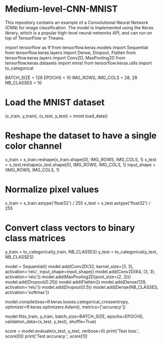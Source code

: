 # Medium-level-CNN-MNIST
This repository contains an example of a Convolutional Neural Network (CNN) for image classification. The model is implemented using the Keras library, which is a popular high-level neural networks API, and can run on top of TensorFlow or Theano.


import tensorflow as tf
from tensorflow.keras.models import Sequential
from tensorflow.keras.layers import Dense, Dropout, Flatten
from tensorflow.keras.layers import Conv2D, MaxPooling2D
from tensorflow.keras.datasets import mnist
from tensorflow.keras.utils import to_categorical

BATCH_SIZE = 128
EPOCHS = 10
IMG_ROWS, IMG_COLS = 28, 28
NB_CLASSES = 10

# Load the MNIST dataset
(x_train, y_train), (x_test, y_test) = mnist.load_data()

# Reshape the dataset to have a single color channel
x_train = x_train.reshape(x_train.shape[0], IMG_ROWS, IMG_COLS, 1)
x_test = x_test.reshape(x_test.shape[0], IMG_ROWS, IMG_COLS, 1)
input_shape = (IMG_ROWS, IMG_COLS, 1)

# Normalize pixel values
x_train = x_train.astype('float32') / 255
x_test = x_test.astype('float32') / 255

# Convert class vectors to binary class matrices
y_train = to_categorical(y_train, NB_CLASSES)
y_test = to_categorical(y_test, NB_CLASSES)

model = Sequential()
model.add(Conv2D(32, kernel_size=(3, 3), activation='relu', input_shape=input_shape))
model.add(Conv2D(64, (3, 3), activation='relu'))
model.add(MaxPooling2D(pool_size=(2, 2)))
model.add(Dropout(0.25))
model.add(Flatten())
model.add(Dense(128, activation='relu'))
model.add(Dropout(0.5))
model.add(Dense(NB_CLASSES, activation='softmax'))

model.compile(loss=tf.keras.losses.categorical_crossentropy,
              optimizer=tf.keras.optimizers.Adam(),
              metrics=['accuracy'])

model.fit(x_train, y_train, batch_size=BATCH_SIZE, epochs=EPOCHS, validation_data=(x_test, y_test), shuffle=True)

score = model.evaluate(x_test, y_test, verbose=0)
print('Test loss:', score[0])
print('Test accuracy:', score[1])
